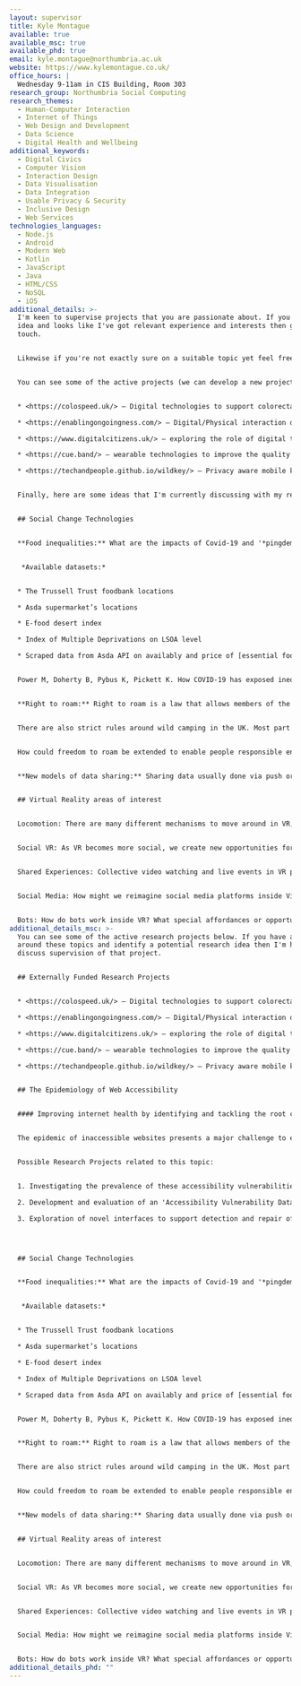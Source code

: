 ```yaml
---
layout: supervisor
title: Kyle Montague
available: true
available_msc: true
available_phd: true
email: kyle.montague@northumbria.ac.uk
website: https://www.kylemontague.co.uk/
office_hours: |
  Wednesday 9-11am in CIS Building, Room 303
research_group: Northumbria Social Computing
research_themes:
  - Human-Computer Interaction
  - Internet of Things
  - Web Design and Development
  - Data Science
  - Digital Health and Wellbeing
additional_keywords:
  - Digital Civics
  - Computer Vision
  - Interaction Design
  - Data Visualisation
  - Data Integration
  - Usable Privacy & Security
  - Inclusive Design
  - Web Services
technologies_languages:
  - Node.js
  - Android
  - Modern Web
  - Kotlin
  - JavaScript
  - Java
  - HTML/CSS
  - NoSQL
  - iOS
additional_details: >-
  I'm keen to supervise projects that you are passionate about. If you've got an
  idea and looks like I've got relevant experience and interests then get in
  touch. 


  Likewise if you're not exactly sure on a suitable topic yet feel free to have a look at my recent works / publications to see the types of research I'm involved in. 


  You can see some of the active projects (we can develop a new project idea that aligns with any of these):


  * <https://colospeed.uk/> – Digital technologies to support colorectal cancer research

  * <https://enablingongoingness.com/> – Digital/Physical interaction design around end of life and bereavement 

  * <https://www.digitalcitizens.uk/> – exploring the role of digital technologies with respect to community engagement, democracy, discrimination, politics and action.

  * <https://cue.band/> – wearable technologies to improve the quality of life for people living with Parkinson's Disease.

  * <https://techandpeople.github.io/wildkey/> – Privacy aware mobile keyboard data collection for research studies.


  Finally, here are some ideas that I'm currently discussing with my research team in NorSC. 


  ## Social Change Technologies


  **Food inequalities:** What are the impacts of Covid-19 and '*pingdemic*' on food security in the UK? Interesting to look at this in relation to socioeconomic indicators. 


   *Available datasets:*


  * The Trussell Trust foodbank locations

  * Asda supermarket’s locations

  * E-food desert index

  * Index of Multiple Deprivations on LSOA level

  * Scraped data from Asda API on availably and price of [essential food items](https://eur02.safelinks.protection.outlook.com/?url=https%3A%2F%2Fwww.trusselltrust.org%2Fget-help%2Femergency-food%2Ffood-parcel%2F&data=04%7C01%7Ckyle.montague%40northumbria.ac.uk%7Cd4b5823b5bdc408ba84308d95c0b149d%7Ce757cfdd1f354457af8f7c9c6b1437e3%7C0%7C0%7C637642024916783228%7CUnknown%7CTWFpbGZsb3d8eyJWIjoiMC4wLjAwMDAiLCJQIjoiV2luMzIiLCJBTiI6Ik1haWwiLCJXVCI6Mn0%3D%7C1000&sdata=huNroaqAy4sX3oiunt3m0FoGck6Am2PPkfq%2BmjtxuLg%3D&reserved=0) from shops located in IMD decile 1.


  Power M, Doherty B, Pybus K, Pickett K. How COVID-19 has exposed inequalities in the UK food system: The case of UK food and poverty. *Emerald Open Research*. 2020;2:11. Published 2020 May 13. doi:10.35241/emeraldopenres.13539.2 - [https://www.ncbi.nlm.nih.gov/pmc/articles/PMC7219559/](https://eur02.safelinks.protection.outlook.com/?url=https%3A%2F%2Fwww.ncbi.nlm.nih.gov%2Fpmc%2Farticles%2FPMC7219559%2F&data=04%7C01%7Ckyle.montague%40northumbria.ac.uk%7Cd4b5823b5bdc408ba84308d95c0b149d%7Ce757cfdd1f354457af8f7c9c6b1437e3%7C0%7C0%7C637642024916793181%7CUnknown%7CTWFpbGZsb3d8eyJWIjoiMC4wLjAwMDAiLCJQIjoiV2luMzIiLCJBTiI6Ik1haWwiLCJXVCI6Mn0%3D%7C1000&sdata=wNtupjJ9R3u8aLEs%2F8lwtYSGEo40q1GlOqUcgD1SoO8%3D&reserved=0)


  **Right to roam:** Right to roam is a law that allows members of the public access certain public or privately owned land, lakes, and rivers for recreation and exercise. With the Countryside and Rights of Way Act 2000 people in England were given freedom to roam on 8% of the land. Last year over 100 authors, musicians, and actors [signed an open letter](https://www.righttoroam.org.uk/letter) to the PM Boris Johnson to call for extending people’s rights to roam.  


  There are also strict rules around wild camping in the UK. Most part of England and Wales it is illegal to wild camp. Although people still wild camp following the rules of arrive late, leave early and leave no trace. However, not all people follow these rules and there have been incidents which have resulted in harsher restrictions - <https://www.northumberlandgazette.co.uk/news/crime/kielder-bans-wild-camping-after-rubbish-dumped-park-2909142>


  How could freedom to roam be extended to enable people responsible enjoy the outdoors and recreational activates? Who can take advantage of this right? What would be solutions for extending the rights, keeping people accountable and helping safeguard nature? What data can be used or collected to explore this?


  **New models of data sharing:** Sharing data usually done via push or pull protocols, using a predefined code, authentication methods and REST API. How can we reimagine data sharing using trigger methods? For example, using “If This, Then That” (IFTTT) channels and to create recipes. What data can be shared using this trigger model? What are benefits and implications for individual and group privacy? [https://data.world/blog/were-on-ifttt/](https://eur02.safelinks.protection.outlook.com/?url=https%3A%2F%2Fdata.world%2Fblog%2Fwere-on-ifttt%2F&data=04%7C01%7Ckyle.montague%40northumbria.ac.uk%7Cd4b5823b5bdc408ba84308d95c0b149d%7Ce757cfdd1f354457af8f7c9c6b1437e3%7C0%7C0%7C637642024916803140%7CUnknown%7CTWFpbGZsb3d8eyJWIjoiMC4wLjAwMDAiLCJQIjoiV2luMzIiLCJBTiI6Ik1haWwiLCJXVCI6Mn0%3D%7C1000&sdata=Zc3bp2UelH2WAReNy37as3hFLGijC6pf%2FNa%2BuIe%2BsLk%3D&reserved=0)


  ## Virtual Reality areas of interest


  Locomotion: There are many different mechanisms to move around in VR, as these environments grow, we need to explore novel forms of movement and teleportation, walking and even visual tricks to move around.


  Social VR: As VR becomes more social, we create new opportunities for interactions with others; however, the current interfaces are predominantly design for single user interactions. What interactions work well with others? How do we democratise conversation and other essentials of working and being together? How do collective gestures work etc.? 


  Shared Experiences: Collective video watching and live events in VR present an interesting design space for social interactions. What aspects of this physical shared experiences can be captured in VR? and what new affordances does VR offer?


  Social Media: How might we reimagine social media platforms inside Virtual Reality. What do the big players look like when reimagined for more immersive spaces – Twitter, LinkedIn, Instagram, TikTok. Does this content look like information spaces or is it much closer to home – friendly collegial café environments.


  Bots: How do bots work inside VR? What special affordances or opportunities in VR can we make use of? What don’t we want to see brought over e.g., customer bots?
additional_details_msc: >-
  You can see some of the active research projects below. If you have a read
  around these topics and identify a potential research idea then I'm happy to
  discuss supervision of that project. 


  ## Externally Funded Research Projects


  * <https://colospeed.uk/> – Digital technologies to support colorectal cancer research

  * <https://enablingongoingness.com/> – Digital/Physical interaction design around end of life and bereavement 

  * <https://www.digitalcitizens.uk/> – exploring the role of digital technologies with respect to community engagement, democracy, discrimination, politics and action.

  * <https://cue.band/> – wearable technologies to improve the quality of life for people living with Parkinson's Disease.

  * <https://techandpeople.github.io/wildkey/> – Privacy aware mobile keyboard data collection for research studies.


  ## The Epidemiology of Web Accessibility


  #### Improving internet health by identifying and tackling the root cause of web accessibility issues


  The epidemic of inaccessible websites presents a major challenge to equitable information access and continues to threaten our visions of an inclusive digital society. Strategic and transformational investment across public and private sectors has seen exponential growth in the digital economy and the adoption rate of digital service delivery, which has been further accelerated by recent impacts of the COVID-19 pandemic. And yet, despite decades of research, education, legislation, and policy reform globally, little progress has been made to ensure accessibility of websites. Longitudinal analysis of web accessibility improvements revealed that many changes could be attributed to external factors of influence (e.g., Search engine page ranking criteria, and support mobile layouts) ([Richards et al. 2012](https://dl.acm.org/doi/10.1145/2384916.2384931)) and more recent studies demonstrating that modern websites a continually failing at the most basic level of web accessibility. Moreover, 23-50% of accessibility barriers could be found and addressed by developers using automated tools – suggesting that our current approaches to improving the state of web accessibility are not fit for purpose. Today’s web accessibility strategies and tools are predicated on the believe that web accessibility issues are introduced through code created by the website developer, and therefore focus on that website’s code in isolation. However, as demonstrated in modern web securities research, vulnerabilities can be introduced via dependencies to external libraries and frameworks outside of their development control.


  Possible Research Projects related to this topic:


  1. Investigating the prevalence of these accessibility vulnerabilities through large-scale analysis of websites using machine learning techniques. (see this paper as background – [Ross et al. 2020](https://doi.org/10.1145/3348797)) 

  2. Development and evaluation of an 'Accessibility Vulnerability Database' – either through crowdsourced reporting interfaces; or machine learning and autonomous detection (e.g. github bots)

  3. Exploration of novel interfaces to support detection and repair of accessibility vulnerabilities and wider adoption of these epidemiology inspired approaches and improve overall internet health.




  ## Social Change Technologies


  **Food inequalities:** What are the impacts of Covid-19 and '*pingdemic*' on food security in the UK? Interesting to look at this in relation to socioeconomic indicators. 


   *Available datasets:*


  * The Trussell Trust foodbank locations

  * Asda supermarket’s locations

  * E-food desert index

  * Index of Multiple Deprivations on LSOA level

  * Scraped data from Asda API on availably and price of [essential food items](https://eur02.safelinks.protection.outlook.com/?url=https%3A%2F%2Fwww.trusselltrust.org%2Fget-help%2Femergency-food%2Ffood-parcel%2F&data=04%7C01%7Ckyle.montague%40northumbria.ac.uk%7Cd4b5823b5bdc408ba84308d95c0b149d%7Ce757cfdd1f354457af8f7c9c6b1437e3%7C0%7C0%7C637642024916783228%7CUnknown%7CTWFpbGZsb3d8eyJWIjoiMC4wLjAwMDAiLCJQIjoiV2luMzIiLCJBTiI6Ik1haWwiLCJXVCI6Mn0%3D%7C1000&sdata=huNroaqAy4sX3oiunt3m0FoGck6Am2PPkfq%2BmjtxuLg%3D&reserved=0) from shops located in IMD decile 1.


  Power M, Doherty B, Pybus K, Pickett K. How COVID-19 has exposed inequalities in the UK food system: The case of UK food and poverty. *Emerald Open Research*. 2020;2:11. Published 2020 May 13. doi:10.35241/emeraldopenres.13539.2 - [https://www.ncbi.nlm.nih.gov/pmc/articles/PMC7219559/](https://eur02.safelinks.protection.outlook.com/?url=https%3A%2F%2Fwww.ncbi.nlm.nih.gov%2Fpmc%2Farticles%2FPMC7219559%2F&data=04%7C01%7Ckyle.montague%40northumbria.ac.uk%7Cd4b5823b5bdc408ba84308d95c0b149d%7Ce757cfdd1f354457af8f7c9c6b1437e3%7C0%7C0%7C637642024916793181%7CUnknown%7CTWFpbGZsb3d8eyJWIjoiMC4wLjAwMDAiLCJQIjoiV2luMzIiLCJBTiI6Ik1haWwiLCJXVCI6Mn0%3D%7C1000&sdata=wNtupjJ9R3u8aLEs%2F8lwtYSGEo40q1GlOqUcgD1SoO8%3D&reserved=0)


  **Right to roam:** Right to roam is a law that allows members of the public access certain public or privately owned land, lakes, and rivers for recreation and exercise. With the Countryside and Rights of Way Act 2000 people in England were given freedom to roam on 8% of the land. Last year over 100 authors, musicians, and actors [signed an open letter](https://www.righttoroam.org.uk/letter) to the PM Boris Johnson to call for extending people’s rights to roam.  


  There are also strict rules around wild camping in the UK. Most part of England and Wales it is illegal to wild camp. Although people still wild camp following the rules of arrive late, leave early and leave no trace. However, not all people follow these rules and there have been incidents which have resulted in harsher restrictions - <https://www.northumberlandgazette.co.uk/news/crime/kielder-bans-wild-camping-after-rubbish-dumped-park-2909142>


  How could freedom to roam be extended to enable people responsible enjoy the outdoors and recreational activates? Who can take advantage of this right? What would be solutions for extending the rights, keeping people accountable and helping safeguard nature? What data can be used or collected to explore this?


  **New models of data sharing:** Sharing data usually done via push or pull protocols, using a predefined code, authentication methods and REST API. How can we reimagine data sharing using trigger methods? For example, using “If This, Then That” (IFTTT) channels and to create recipes. What data can be shared using this trigger model? What are benefits and implications for individual and group privacy? [https://data.world/blog/were-on-ifttt/](https://eur02.safelinks.protection.outlook.com/?url=https%3A%2F%2Fdata.world%2Fblog%2Fwere-on-ifttt%2F&data=04%7C01%7Ckyle.montague%40northumbria.ac.uk%7Cd4b5823b5bdc408ba84308d95c0b149d%7Ce757cfdd1f354457af8f7c9c6b1437e3%7C0%7C0%7C637642024916803140%7CUnknown%7CTWFpbGZsb3d8eyJWIjoiMC4wLjAwMDAiLCJQIjoiV2luMzIiLCJBTiI6Ik1haWwiLCJXVCI6Mn0%3D%7C1000&sdata=Zc3bp2UelH2WAReNy37as3hFLGijC6pf%2FNa%2BuIe%2BsLk%3D&reserved=0)


  ## Virtual Reality areas of interest


  Locomotion: There are many different mechanisms to move around in VR, as these environments grow, we need to explore novel forms of movement and teleportation, walking and even visual tricks to move around.


  Social VR: As VR becomes more social, we create new opportunities for interactions with others; however, the current interfaces are predominantly design for single user interactions. What interactions work well with others? How do we democratise conversation and other essentials of working and being together? How do collective gestures work etc.? 


  Shared Experiences: Collective video watching and live events in VR present an interesting design space for social interactions. What aspects of this physical shared experiences can be captured in VR? and what new affordances does VR offer?


  Social Media: How might we reimagine social media platforms inside Virtual Reality. What do the big players look like when reimagined for more immersive spaces – Twitter, LinkedIn, Instagram, TikTok. Does this content look like information spaces or is it much closer to home – friendly collegial café environments.


  Bots: How do bots work inside VR? What special affordances or opportunities in VR can we make use of? What don’t we want to see brought over e.g., customer bots?
additional_details_phd: ""
---
```

